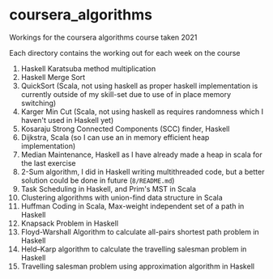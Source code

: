# coursera_algorithms
Workings for the coursera algorithms course taken 2021

Each directory contains the working out for each week on the course

1. Haskell Karatsuba method multiplication
2. Haskell Merge Sort
3. QuickSort (Scala, not using haskell as proper haskell implementation is currently outside of my
	 skill-set due to use of in place memory switching)
4. Karger Min Cut (Scala, not using haskell as requires randomness which I haven't used in Haskell
	 yet)
5. Kosaraju Strong Connected Components (SCC) finder, Haskell
6. Dijkstra, Scala (so I can use an in memory efficient heap implementation)
7. Median Maintenance, Haskell as I have already made a heap in scala for the last exercise
8. 2-Sum algorithm, I did in Haskell writing multithreaded code, but a better solution could be done
	 in future (`8/README.md`)
9. Task Scheduling in Haskell, and Prim's MST in Scala
10. Clustering algorithms with union-find data structure in Scala
11. Huffman Coding in Scala, Max-weight independent set of a path in Haskell
12. Knapsack Problem in Haskell
13. Floyd-Warshall Algorithm to calculate all-pairs shortest path problem in Haskell
14. Held–Karp algorithm to calculate the travelling salesman problem in Haskell
15. Travelling salesman problem using approximation algorithm in Haskell

